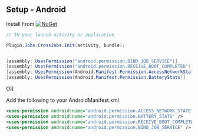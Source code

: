 ## Setup - Android

Install From [![NuGet](https://img.shields.io/nuget/v/Plugin.Jobs.svg?maxAge=2592000)](https://www.nuget.org/packages/Plugin.Jobs/)

```csharp
// IN your launch activity or application

Plugin.Jobs.CrossJobs.Init(activity, bundle);


[assembly: UsesPermission("android.permission.BIND_JOB_SERVICE")]
[assembly: UsesPermission("android.permission.RECEIVE_BOOT_COMPLETED")]
[assembly: UsesPermission(Android.Manifest.Permission.AccessNetworkState)]
[assembly: UsesPermission(Android.Manifest.Permission.BatteryStats)]
```
OR

Add the following to your AndroidManifest.xml

```xml
<uses-permission android:name="android.permission.ACCESS_NETWORK_STATE" />
<uses-permission android:name="android.permission.BATTERY_STATS" />	
<uses-permission android:name="android.permission.RECEIVE_BOOT_COMPLETED" />
<uses-permission android:name="android.permission.BIND_JOB_SERVICE" />
```
